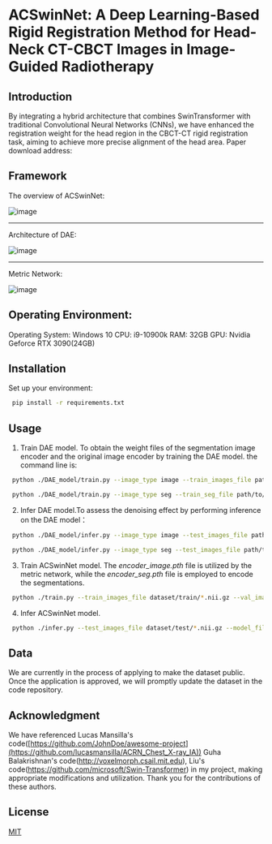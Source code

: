 # ACSwinNet: A Deep Learning-Based Rigid Registration Method for Head-Neck CT-CBCT Images in Image-Guided Radiotherapy


## Introduction

By integrating a hybrid architecture that combines SwinTransformer with traditional Convolutional Neural Networks (CNNs),
we have enhanced the registration weight for the head region in the CBCT-CT rigid registration task, 
aiming to achieve more precise alignment of the head area. Paper download address:
## Framework
The overview of ACSwinNet:

![image](https://github.com/pksolar/ACSwinNet/assets/37496977/22612ea2-8105-43fa-894a-40fb19ee69ea)

------------------------------------------------------------------------------------------------------

Architecture of DAE:

![image](https://github.com/pksolar/ACSwinNet/assets/37496977/7aa14cb7-becc-4af8-afab-e232e0e9f422)

------------------------------------------------------------------------------------------------------

Metric Network:

![image](https://github.com/pksolar/ACSwinNet/assets/37496977/de42ed0d-0560-46f9-97cf-f343f7c8e4db)

## Operating Environment:

Operating System: Windows 10
CPU: i9-10900k
RAM: 32GB
GPU: Nvidia Geforce RTX 3090(24GB)

## Installation

Set up your environment:

```bash
 pip install -r requirements.txt
```
## Usage
1. Train  DAE model. To obtain the weight files of the segmentation image encoder and the original image encoder by training the DAE model. the command line is:
```bash
 python ./DAE_model/train.py --image_type image --train_images_file path/to/train_images    --save_model_path path/to/save_model --ref_img_path path/to/ref_img
```
```bash
 python ./DAE_model/train.py --image_type seg --train_seg_file path/to/train_seg   --save_model_path path/to/save_model --ref_img_path path/to/ref_img
```
2. Infer  DAE model.To assess the denoising effect by performing inference on the DAE model：
```bash
 python ./DAE_model/infer.py --image_type image --test_images_file path/to/test_images  --save_model_path path/to/save_model --ref_img_path path/to/ref_img
```
```bash
 python ./DAE_model/infer.py --image_type seg --test_images_file path/to/test_seg  --save_model_path path/to/save_model --ref_img_path path/to/ref_img
```
3. Train  ACSwinNet model. The _encoder_image.pth_ file is utilized by the metric network, while the _encoder_seg.pth_ file is employed to encode the segmentations.
```bash
 python ./train.py --train_images_file dataset/train/*.nii.gz --val_images_file dataset/val/*.nii.gz --autoencoder_file_seg pth/encoder_seg.pth --autoencoder_file_image pth/encoder_image.pth  --results_dir result/ --ref_img_path path/to/ref_img
```
4. Infer  ACSwinNet model.
```bash
 python ./infer.py --test_images_file dataset/test/*.nii.gz --model_file pth   --results_dir result_test/ --ref_img_path path/to/ref_img
```
## Data
We are currently in the process of applying to make the dataset public. Once the application is approved, we will promptly update the dataset in the code repository.

## Acknowledgment

We have referenced Lucas Mansilla's code([https://github.com/JohnDoe/awesome-project](https://github.com/lucasmansilla/ACRN_Chest_X-ray_IA)) 
Guha Balakrishnan's code(http://voxelmorph.csail.mit.edu),
Liu's code(https://github.com/microsoft/Swin-Transformer)
in my project, making appropriate modifications and utilization.
Thank you for the contributions of these authors.
## License
[MIT](https://choosealicense.com/licenses/mit/)

